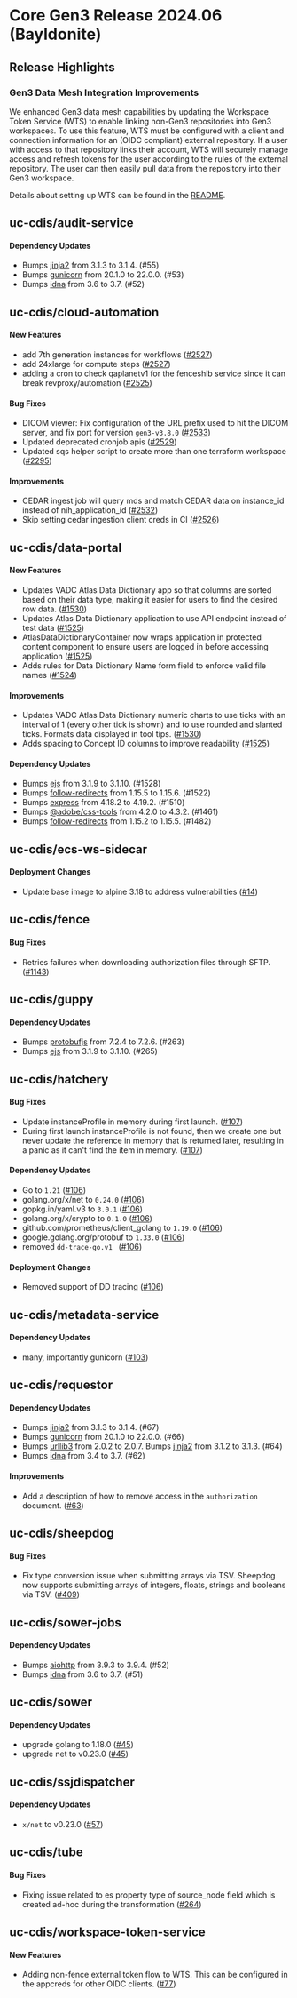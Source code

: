 # Core Gen3 Release 2024.06 (Bayldonite)

## Release Highlights

### Gen3 Data Mesh Integration Improvements
We enhanced Gen3 data mesh capabilities by updating the Workspace Token Service (WTS) to enable linking non-Gen3 repositories into Gen3 workspaces. To use this feature, WTS must be configured with a client and connection information for an (OIDC compliant) external repository. If a user with access to that repository links their account, WTS will securely manage access and refresh tokens for the user according to the rules of the external repository. The user can then easily pull data from the repository into their Gen3 workspace.  

Details about setting up WTS can be found in the [README](https://github.com/uc-cdis/workspace-token-service/blob/master/README.md).

## uc-cdis/audit-service

#### Dependency Updates
  - Bumps [jinja2](https://github.com/pallets/jinja) from 3.1.3 to 3.1.4. (#55)
  - Bumps [gunicorn](https://github.com/benoitc/gunicorn) from 20.1.0 to 
    22.0.0. (#53)
  - Bumps [idna](https://github.com/kjd/idna) from 3.6 to 3.7. (#52)

## uc-cdis/cloud-automation

#### New Features
  - add 7th generation instances for workflows ([#2527](https://github.com/uc-cdis/cloud-automation/pull/2527)) 
  - add 24xlarge for compute steps ([#2527](https://github.com/uc-cdis/cloud-automation/pull/2527)) 
  - adding a cron to check qaplanetv1 for the fenceshib service since it can 
    break revproxy/automation ([#2525](https://github.com/uc-cdis/cloud-automation/pull/2525)) 

#### Bug Fixes
  - DICOM viewer: Fix configuration of the URL prefix used to hit the DICOM 
    server, and fix port for version `gen3-v3.8.0` ([#2533](https://github.com/uc-cdis/cloud-automation/pull/2533)) 
  - Updated deprecated cronjob apis ([#2529](https://github.com/uc-cdis/cloud-automation/pull/2529)) 
  - Updated sqs helper script to create more than one terraform workspace 
    ([#2295](https://github.com/uc-cdis/cloud-automation/pull/2295))

#### Improvements
  - CEDAR ingest job will query mds and match CEDAR data on instance_id instead 
    of nih_application_id ([#2532](https://github.com/uc-cdis/cloud-automation/pull/2532)) 
  - Skip setting cedar ingestion client creds in CI ([#2526](https://github.com/uc-cdis/cloud-automation/pull/2526)) 

## uc-cdis/data-portal

#### New Features
  - Updates VADC Atlas Data Dictionary app so that columns are sorted based on 
    their data type, making it easier for users to find the desired row data. 
    ([#1530](https://github.com/uc-cdis/data-portal/pull/1530))
  - Updates Atlas Data Dictionary application to use API endpoint instead of 
    test data ([#1525](https://github.com/uc-cdis/data-portal/pull/1525))
  - AtlasDataDictionaryContainer now wraps application in protected content 
    component to ensure users are logged in before accessing application 
    ([#1525](https://github.com/uc-cdis/data-portal/pull/1525))
  - Adds rules for Data Dictionary Name form field to enforce valid file names 
    ([#1524](https://github.com/uc-cdis/data-portal/pull/1524))

#### Improvements
  - Updates VADC Atlas Data Dictionary numeric charts to use ticks with an 
    interval of 1 (every other tick is shown) and to use rounded and slanted 
    ticks. Formats data displayed in tool tips. ([#1530](https://github.com/uc-cdis/data-portal/pull/1530)) 
  - Adds spacing to Concept ID columns to improve readability ([#1525](https://github.com/uc-cdis/data-portal/pull/1525)) 

#### Dependency Updates
  - Bumps [ejs](https://github.com/mde/ejs) from 3.1.9 to 3.1.10. (#1528)
  - Bumps 
    [follow-redirects](https://github.com/follow-redirects/follow-redirects) 
    from 1.15.5 to 1.15.6. (#1522)
  - Bumps [express](https://github.com/expressjs/express) from 4.18.2 to 
    4.19.2. (#1510)
  - Bumps [@adobe/css-tools](https://github.com/adobe/css-tools) from 4.2.0 to 
    4.3.2. (#1461)
  - Bumps 
    [follow-redirects](https://github.com/follow-redirects/follow-redirects) 
    from 1.15.2 to 1.15.5. (#1482)

## uc-cdis/ecs-ws-sidecar

#### Deployment Changes
  - Update base image to alpine 3.18 to address vulnerabilities ([#14](https://github.com/uc-cdis/ecs-ws-sidecar/pull/14)) 

## uc-cdis/fence

#### Bug Fixes
  - Retries failures when downloading authorization files through SFTP. ([#1143](https://github.com/uc-cdis/fence/pull/1143)) 

## uc-cdis/guppy

#### Dependency Updates
  - Bumps [protobufjs](https://github.com/protobufjs/protobuf.js) from 7.2.4 to 
    7.2.6. (#263)
  - Bumps [ejs](https://github.com/mde/ejs) from 3.1.9 to 3.1.10. (#265)

## uc-cdis/hatchery

#### Bug Fixes
  - Update instanceProfile in memory during first launch. ([#107](https://github.com/uc-cdis/hatchery/pull/107)) 
  - During first launch instanceProfile is not found, then we create one but 
    never update the reference in memory that is returned later, resulting in a 
    panic as it can't find the item in memory. ([#107](https://github.com/uc-cdis/hatchery/pull/107)) 

#### Dependency Updates
  - Go to `1.21` ([#106](https://github.com/uc-cdis/hatchery/pull/106))
  - golang.org/x/net to `0.24.0` ([#106](https://github.com/uc-cdis/hatchery/pull/106)) 
  - gopkg.in/yaml.v3 to `3.0.1` ([#106](https://github.com/uc-cdis/hatchery/pull/106)) 
  - golang.org/x/crypto to `0.1.0` ([#106](https://github.com/uc-cdis/hatchery/pull/106)) 
  - github.com/prometheus/client_golang to `1.19.0` ([#106](https://github.com/uc-cdis/hatchery/pull/106)) 
  - google.golang.org/protobuf to `1.33.0` ([#106](https://github.com/uc-cdis/hatchery/pull/106)) 
  - removed `dd-trace-go.v1 ` ([#106](https://github.com/uc-cdis/hatchery/pull/106)) 

#### Deployment Changes
  - Removed support of DD tracing ([#106](https://github.com/uc-cdis/hatchery/pull/106)) 

## uc-cdis/metadata-service

#### Dependency Updates
  - many, importantly gunicorn ([#103](https://github.com/uc-cdis/metadata-service/pull/103)) 

## uc-cdis/requestor

#### Dependency Updates
  - Bumps [jinja2](https://github.com/pallets/jinja) from 3.1.3 to 3.1.4. (#67)
  - Bumps [gunicorn](https://github.com/benoitc/gunicorn) from 20.1.0 to 
    22.0.0. (#66)
  - Bumps [urllib3](https://github.com/urllib3/urllib3) from 2.0.2 to 2.0.7. 
    Bumps [jinja2](https://github.com/pallets/jinja) from 3.1.2 to 3.1.3. (#64)
  - Bumps [idna](https://github.com/kjd/idna) from 3.4 to 3.7. (#62)

#### Improvements
  - Add a description of how to remove access in the `authorization` document. 
    ([#63](https://github.com/uc-cdis/requestor/pull/63))

## uc-cdis/sheepdog

#### Bug Fixes
  - Fix type conversion issue when submitting arrays via TSV. Sheepdog now 
    supports submitting arrays of integers, floats, strings and booleans via 
    TSV. ([#409](https://github.com/uc-cdis/sheepdog/pull/409))

## uc-cdis/sower-jobs

#### Dependency Updates
  - Bumps [aiohttp](https://github.com/aio-libs/aiohttp) from 3.9.3 to 3.9.4. 
    (#52)
  - Bumps [idna](https://github.com/kjd/idna) from 3.6 to 3.7. (#51)

## uc-cdis/sower

#### Dependency Updates
  - upgrade golang to 1.18.0 ([#45](https://github.com/uc-cdis/sower/pull/45))
  - upgrade net to v0.23.0 ([#45](https://github.com/uc-cdis/sower/pull/45))

## uc-cdis/ssjdispatcher

#### Dependency Updates
  - `x/net` to v0.23.0 ([#57](https://github.com/uc-cdis/ssjdispatcher/pull/57))

## uc-cdis/tube

#### Bug Fixes
  - Fixing issue related to es property type of source_node field which is 
    created ad-hoc during the transformation ([#264](https://github.com/uc-cdis/tube/pull/264)) 

## uc-cdis/workspace-token-service

#### New Features
  - Adding non-fence external token flow to WTS. This can be configured in the 
    appcreds for other OIDC clients. ([#77](https://github.com/uc-cdis/workspace-token-service/pull/77)) 

